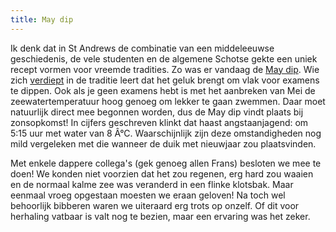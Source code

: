 ```yaml
---
title: May dip
---
```

[1]: https://www.facebook.com/events/1522727524620660 "May dip"
[2]: http://www.st-andrews.ac.uk/study/why/life/traditions/

Ik denk dat in St Andrews de combinatie van een middeleeuwse geschiedenis, de vele studenten en de algemene Schotse gekte een uniek recept vormen voor vreemde tradities. Zo was er vandaag de [May dip][1]. Wie zich [verdiept][2] in de traditie leert dat het geluk brengt om vlak voor examens te dippen. Ook als je geen examens hebt is met het aanbreken van Mei de zeewatertemperatuur hoog genoeg om lekker te gaan zwemmen. Daar moet natuurlijk direct mee begonnen worden, dus de May dip vindt plaats bij zonsopkomst! In cijfers geschreven klinkt dat haast angstaanjagend: om 5:15 uur met water van 8 Â°C. Waarschijnlijk zijn deze omstandigheden nog mild vergeleken met die wanneer de duik met nieuwjaar zou plaatsvinden.

Met enkele dappere collega's (gek genoeg allen Frans) besloten we mee te doen! We konden niet voorzien dat het zou regenen, erg hard zou waaien en de normaal kalme zee was veranderd in een flinke klotsbak. Maar eenmaal vroeg opgestaan moesten we eraan geloven! Na toch wel behoorlijk bibberen waren we uiteraard erg trots op onzelf. Of dit voor herhaling vatbaar is valt nog te bezien, maar een ervaring was het zeker.